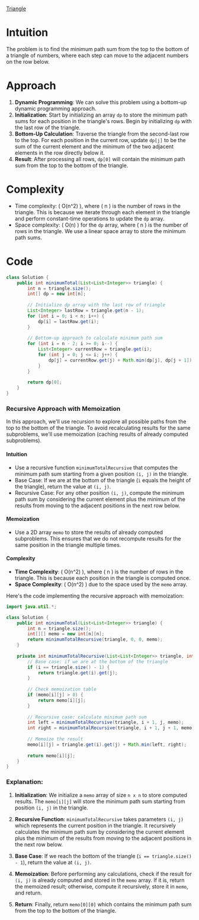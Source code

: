 [Triangle](https://leetcode.com/problems/triangle)

# Intuition
The problem is to find the minimum path sum from the top to the bottom of a triangle of numbers, where each step can move to the adjacent numbers on the row below. 

# Approach
1. **Dynamic Programming**: We can solve this problem using a bottom-up dynamic programming approach.
2. **Initialization**: Start by initializing an array `dp` to store the minimum path sums for each position in the triangle's rows. Begin by initializing `dp` with the last row of the triangle.
3. **Bottom-Up Calculation**: Traverse the triangle from the second-last row to the top. For each position in the current row, update `dp[j]` to be the sum of the current element and the minimum of the two adjacent elements in the row directly below it.
4. **Result**: After processing all rows, `dp[0]` will contain the minimum path sum from the top to the bottom of the triangle.

# Complexity
- Time complexity: \( O(n^2) \), where \( n \) is the number of rows in the triangle. This is because we iterate through each element in the triangle and perform constant-time operations to update the `dp` array.
- Space complexity: \( O(n) \) for the `dp` array, where \( n \) is the number of rows in the triangle. We use a linear space array to store the minimum path sums.

# Code
```java
class Solution {
    public int minimumTotal(List<List<Integer>> triangle) {
        int n = triangle.size();
        int[] dp = new int[n];
        
        // Initialize dp array with the last row of triangle
        List<Integer> lastRow = triangle.get(n - 1);
        for (int i = 0; i < n; i++) {
            dp[i] = lastRow.get(i);
        }
        
        // Bottom-up approach to calculate minimum path sum
        for (int i = n - 2; i >= 0; i--) {
            List<Integer> currentRow = triangle.get(i);
            for (int j = 0; j <= i; j++) {
                dp[j] = currentRow.get(j) + Math.min(dp[j], dp[j + 1]);
            }
        }
        
        return dp[0];
    }
}
```

### Recursive Approach with Memoization

In this approach, we'll use recursion to explore all possible paths from the top to the bottom of the triangle. To avoid recalculating results for the same subproblems, we'll use memoization (caching results of already computed subproblems).

#### Intuition
- Use a recursive function `minimumTotalRecursive` that computes the minimum path sum starting from a given position `(i, j)` in the triangle.
- Base Case: If we are at the bottom of the triangle (`i` equals the height of the triangle), return the value at `(i, j)`.
- Recursive Case: For any other position `(i, j)`, compute the minimum path sum by considering the current element plus the minimum of the results from moving to the adjacent positions in the next row below.

#### Memoization
- Use a 2D array `memo` to store the results of already computed subproblems. This ensures that we do not recompute results for the same position in the triangle multiple times.

#### Complexity
- **Time Complexity**: \( O(n^2) \), where \( n \) is the number of rows in the triangle. This is because each position in the triangle is computed once.
- **Space Complexity**: \( O(n^2) \) due to the space used by the `memo` array.

Here's the code implementing the recursive approach with memoization:

```java
import java.util.*;

class Solution {
    public int minimumTotal(List<List<Integer>> triangle) {
        int n = triangle.size();
        int[][] memo = new int[n][n];
        return minimumTotalRecursive(triangle, 0, 0, memo);
    }
    
    private int minimumTotalRecursive(List<List<Integer>> triangle, int i, int j, int[][] memo) {
        // Base case: if we are at the bottom of the triangle
        if (i == triangle.size() - 1) {
            return triangle.get(i).get(j);
        }
        
        // Check memoization table
        if (memo[i][j] > 0) {
            return memo[i][j];
        }
        
        // Recursive case: calculate minimum path sum
        int left = minimumTotalRecursive(triangle, i + 1, j, memo);
        int right = minimumTotalRecursive(triangle, i + 1, j + 1, memo);
        
        // Memoize the result
        memo[i][j] = triangle.get(i).get(j) + Math.min(left, right);
        
        return memo[i][j];
    }
}
```

### Explanation:
1. **Initialization**: We initialize a `memo` array of size `n x n` to store computed results. The `memo[i][j]` will store the minimum path sum starting from position `(i, j)` in the triangle.
   
2. **Recursive Function**: `minimumTotalRecursive` takes parameters `(i, j)` which represents the current position in the triangle. It recursively calculates the minimum path sum by considering the current element plus the minimum of the results from moving to the adjacent positions in the next row below.

3. **Base Case**: If we reach the bottom of the triangle (`i == triangle.size() - 1`), return the value at `(i, j)`.

4. **Memoization**: Before performing any calculations, check if the result for `(i, j)` is already computed and stored in the `memo` array. If it is, return the memoized result; otherwise, compute it recursively, store it in `memo`, and return.

5. **Return**: Finally, return `memo[0][0]` which contains the minimum path sum from the top to the bottom of the triangle.
